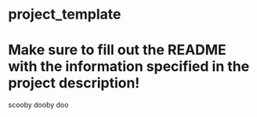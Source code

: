 # project_template

# Make sure to fill out the README with the information specified in the project description!

scooby dooby doo 
